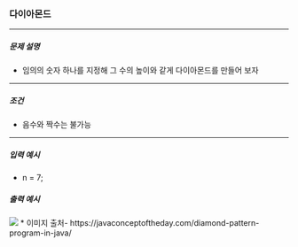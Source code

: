 ### 다이아몬드

***

##### 문제 설명
* 임의의 숫자 하나를 지정해 그 수의 높이와 같게 다이아몬드를 만들어 보자

***

##### 조건
* 음수와 짝수는 불가능

***

##### 입력 예시

* n = 7;

##### 출력 예시
<img src = "https://javaconceptoftheday.com/wp-content/uploads/2016/08/DiamondPatternProgram.png">
* 이미지 출처- https://javaconceptoftheday.com/diamond-pattern-program-in-java/
